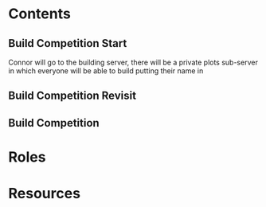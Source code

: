 # Contents
## Build Competition Start
Connor will go to the building server, there will be a private plots sub-server in which everyone will be able to build putting their name in 
## Build Competition Revisit
## Build Competition
# Roles
# Resources
